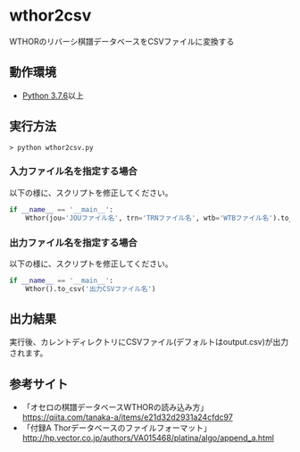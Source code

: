 # wthor2csv
WTHORのリバーシ棋譜データベースをCSVファイルに変換する

## 動作環境
- [Python 3.7.6](https://www.python.org/downloads/release/python-376/)以上<br>

## 実行方法
```
> python wthor2csv.py
```
### 入力ファイル名を指定する場合
以下の様に、スクリプトを修正してください。

```python
if __name__ == '__main__':
    Wthor(jou='JOUファイル名', trn='TRNファイル名', wtb='WTBファイル名').to_csv()
```

### 出力ファイル名を指定する場合
以下の様に、スクリプトを修正してください。

```python
if __name__ == '__main__':
    Wthor().to_csv('出力CSVファイル名')
```

## 出力結果
実行後、カレントディレクトリにCSVファイル(デフォルトはoutput.csv)が出力されます。

## 参考サイト
- 「オセロの棋譜データベースWTHORの読み込み方」https://qiita.com/tanaka-a/items/e21d32d2931a24cfdc97
- 「付録A Thorデータベースのファイルフォーマット」http://hp.vector.co.jp/authors/VA015468/platina/algo/append_a.html
